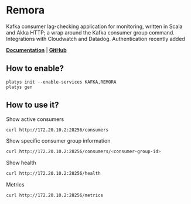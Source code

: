 # Remora

Kafka consumer lag-checking application for monitoring, written in Scala and Akka HTTP; a wrap around the Kafka consumer group command. Integrations with Cloudwatch and Datadog. Authentication recently added 

**[Documentation](https://github.com/zalando-incubator/remora)** | **[GitHub](https://github.com/zalando-incubator/remora)**

## How to enable?

```
platys init --enable-services KAFKA,REMORA
platys gen
```

## How to use it?

Show active consumers

```bash
curl http://172.20.10.2:28256/consumers
```

Show specific consumer group information

```bash
curl http://172.20.10.2:28256/consumers/<consumer-group-id>
```

Show health

```bash
curl http://172.20.10.2:28256/health
```

Metrics

```bash
curl http://172.20.10.2:28256/metrics
```
